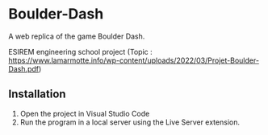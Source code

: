 # Boulder-Dash
A web replica of the game Boulder Dash.

ESIREM engineering school project (Topic : https://www.lamarmotte.info/wp-content/uploads/2022/03/Projet-Boulder-Dash.pdf)

## Installation

1. Open the project in Visual Studio Code
2. Run the program in a local server using the Live Server extension.
